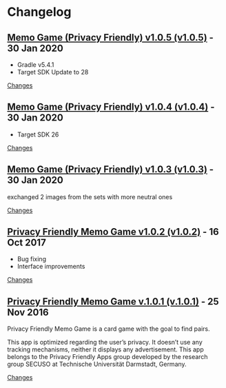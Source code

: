 # Changelog

<a name="v1.0.5"></a>
## [Memo Game (Privacy Friendly) v1.0.5 (v1.0.5)](https://github.com/SecUSo/privacy-friendly-memo-game/releases/tag/v1.0.5) - 30 Jan 2020

- Gradle v5.4.1
- Target SDK Update to 28

[Changes][v1.0.5]


<a name="v1.0.4"></a>
## [Memo Game (Privacy Friendly) v1.0.4 (v1.0.4)](https://github.com/SecUSo/privacy-friendly-memo-game/releases/tag/v1.0.4) - 30 Jan 2020

- Target SDK 26

[Changes][v1.0.4]


<a name="v1.0.3"></a>
## [Memo Game (Privacy Friendly) v1.0.3 (v1.0.3)](https://github.com/SecUSo/privacy-friendly-memo-game/releases/tag/v1.0.3) - 30 Jan 2020

exchanged 2 images from the sets with more neutral ones

[Changes][v1.0.3]


<a name="v1.0.2"></a>
## [Privacy Friendly Memo Game v1.0.2 (v1.0.2)](https://github.com/SecUSo/privacy-friendly-memo-game/releases/tag/v1.0.2) - 16 Oct 2017

- Bug fixing
- Interface improvements

[Changes][v1.0.2]


<a name="v.1.0.1"></a>
## [Privacy Friendly Memo Game v.1.0.1 (v.1.0.1)](https://github.com/SecUSo/privacy-friendly-memo-game/releases/tag/v.1.0.1) - 25 Nov 2016

Privacy Friendly Memo Game is a card game with the goal to find pairs. 

This app is optimized regarding the user’s privacy. It doesn’t use any tracking mechanisms, neither it displays any advertisement. This app belongs to the Privacy Friendly Apps group developed by the research group SECUSO at Technische Universität Darmstadt, Germany.


[Changes][v.1.0.1]


[v1.0.5]: https://github.com/SecUSo/privacy-friendly-memo-game/compare/v1.0.4...v1.0.5
[v1.0.4]: https://github.com/SecUSo/privacy-friendly-memo-game/compare/v1.0.3...v1.0.4
[v1.0.3]: https://github.com/SecUSo/privacy-friendly-memo-game/compare/v1.0.2...v1.0.3
[v1.0.2]: https://github.com/SecUSo/privacy-friendly-memo-game/compare/v.1.0.1...v1.0.2
[v.1.0.1]: https://github.com/SecUSo/privacy-friendly-memo-game/tree/v.1.0.1

 <!-- Generated by https://github.com/rhysd/changelog-from-release -->
